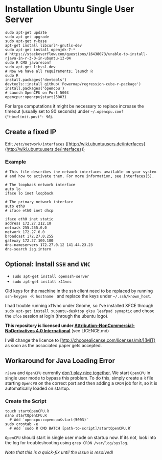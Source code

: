 # Installation Ubuntu Single User Server
```
sudo apt-get update
sudo apt-get upgrade
sudo apt-get r-base
apt-get install libcurl4-gnutls-dev
sudo apt-get install openjdk-7-*
# https://stackoverflow.com/questions/16438073/unable-to-install-rjava-in-r-3-0-in-ubuntu-13-04
sudo R CMD javareconf
sudo apt-get libssl-dev
# Now we have all requirements; launch R
sudo R
install.packages('devtools')
devtools::install_github('Powernap/regression-cube-r-package')
install.packages('opencpu')
# Launch OpenCPU on Port 5003
opencpu::opencpu$start(5003)
```

For large computations it might be necessary to replace increase the timeout (usually set to 90 seconds) under `~/.opencpu.conf` (`"timelimit.post": 90`).

## Create a fixed IP
Edit `/etc/network/interfaces` ([http://wiki.ubuntuusers.de/interfaces](http://wiki.ubuntuusers.de/interfaces))

### Example
```
# This file describes the network interfaces available on your system
# and how to activate them. For more information, see interfaces(5).

# The loopback network interface
auto lo
iface lo inet loopback

# The primary network interface
auto eth0
# iface eth0 inet dhcp

iface eth0 inet static
address 172.27.212.10
netmask 255.255.0.0
network 172.27.0.0
broadcast 172.27.0.255
gateway 172.27.100.100
dns-nameservers 172.27.0.12 141.44.23.23
dns-search isg.intern
```

## Optional: Install `SSH` and `VNC`

- `sudo apt-get install openssh-server`
- `sudo apt-get install x11vnc`

Old keys for the machine in the ssh client need to be replaced by running `ssh-keygen -R hostname ` and replace the keys under `~/.ssh/known_host`.

I had trouble running x11vnc under Gnome, so I've installed XFCE through `sudo apt-get install xubuntu-desktop gksu leafpad synaptic` and chose the `xfce` session at login (through the ubuntu logo).

**This repository is licensed under [Attribution-NonCommercial-NoDerivatives 4.0 International](https://creativecommons.org/licenses/by-nc-nd/4.0/)** (see LICENCE.md)

I will change the licence to [http://choosealicense.com/licenses/mit/](MIT) as soon as the associated paper gets accepted.

## Workaround for Java Loading Error

`rJava` and `OpenCPU` currently [don't play nice together](https://github.com/jeroenooms/opencpu/issues/85). We start `OpenCPU` in single user mode to bypass this problem. To do this, simply create a `R` file starting `OpenCPU` on the correct port and then adding a `CRON` job for it, so it is automatically loaded on startup.

### Create the Script

```
touch startOpenCPU.R
nano startOpenCPU.R
  # Add `opencpu::opencpu$start(5003)`
sudo crontab -e
  # Add `sudo R CMD BATCH [path-to-script]/startOpenCPU.R`
```

`OpenCPU` should start in single user mode on startup now. If its not, look into the log for troubleshooting using `grep CRON /var/log/syslog`. 

*Note that this is a quick-fix until the issue is resolved!*

